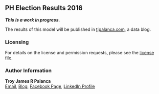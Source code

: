 ## PH Election Results 2016

***This is a work in progress.***

The results of this model will be published in [tjpalanca.com](http://www.tjpalanca.com), a data blog.

### Licensing

For details on the license and permission requests, please see the [license file](https://github.com/ph-elections-2016-analysis/blob/master/LICENSE.md).

### Author Information

**Troy James R Palanca**  
[Email](contact@tjpalanca.com), [Blog](http://www.tjpalanca.com), [Facebook Page](http://www.facebook.com/tjpalanca.blog), [LinkedIn Profile](http://ph.linkedin.com/in/tjpalanca)
